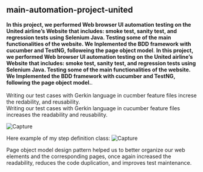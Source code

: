 ## main-automation-project-united
 **In this project, we performed Web browser UI automation testing on the United airline’s Website that includes: smoke test, sanity test, and regression tests using Selenium Java. Testing some of the main functionalities of the website. We Inplemented the BDD framework with cucumber and TestNG, followeing the page object model**.
 **In this project, we performed Web browser UI automation testing on the United airline’s Website that includes: smoke test, sanity test, and regression tests using Selenium Java. Testing some of the main functionalities of the website. We Implemented the BDD framework with cucumber and TestNG, following the page object model.**.
 <br />
 <br />
 Writing our test cases with Gerkin language in cucmber feature files increse the redability, and reusability.<br />
Writing our test cases with Gerkin language in cucumber feature files increases the readability and reusability.<br />

 ![Capture](https://user-images.githubusercontent.com/83489226/146300111-3dae1252-9a97-4d0c-9141-68b2e151a254.PNG)
 
 Here example of my step definition class:
 ![Capture](https://user-images.githubusercontent.com/83489226/146300836-d6134591-eaac-4e9c-ac0d-6a9090d26d2b.PNG)
 
 
 
 
 Page object model design pattern helped us to better organize our web elements and the corresponding pages, once again increased the readability, reduces the code duplication, and improves test maintenance.
